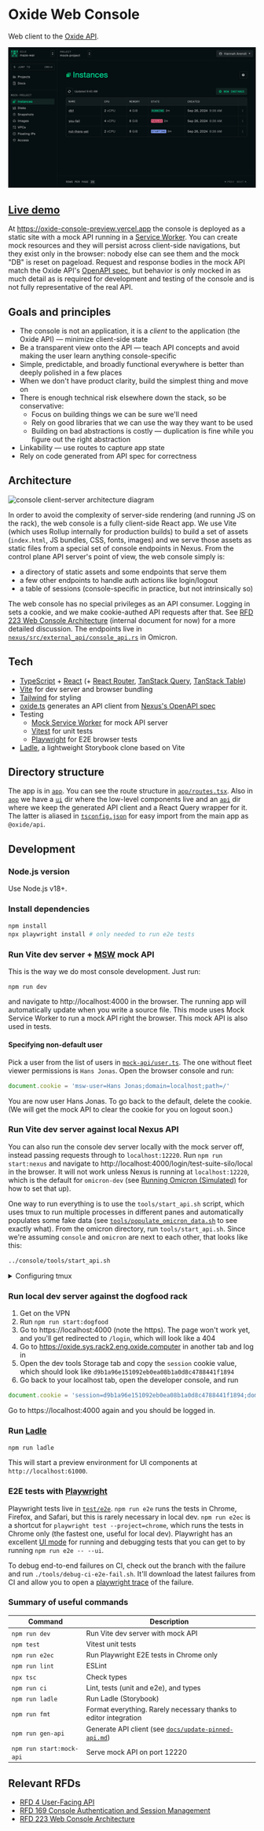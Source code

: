 # Oxide Web Console

Web client to the [Oxide API](https://github.com/oxidecomputer/omicron).

![screenshot of instances list page](docs/readme-screenshot.png)

## [Live demo](https://oxide-console-preview.vercel.app)

At https://oxide-console-preview.vercel.app the console is deployed as a static site with a mock API running in a [Service Worker](https://developer.mozilla.org/en-US/docs/Web/API/Service_Worker_API). You can create mock resources and they will persist across client-side navigations, but they exist only in the browser: nobody else can see them and the mock "DB" is reset on pageload. Request and response bodies in the mock API match the Oxide API's [OpenAPI spec](https://github.com/oxidecomputer/omicron/blob/main/openapi/nexus.json), but behavior is only mocked in as much detail as is required for development and testing of the console and is not fully representative of the real API.

## Goals and principles

- The console is not an application, it is a _client_ to the application (the Oxide API) — minimize client-side state
- Be a transparent view onto the API — teach API concepts and avoid making the user learn anything console-specific
- Simple, predictable, and broadly functional everywhere is better than deeply polished in a few places
- When we don't have product clarity, build the simplest thing and move on
- There is enough technical risk elsewhere down the stack, so be conservative:
  - Focus on building things we can be sure we'll need
  - Rely on good libraries that we can use the way they want to be used
  - Building on bad abstractions is costly — duplication is fine while you figure out the right abstraction
- Linkability — use routes to capture app state
- Rely on code generated from API spec for correctness

## Architecture

![console client-server architecture diagram](docs/architecture-browser-only.svg)

In order to avoid the complexity of server-side rendering (and running JS on the rack), the web console is a fully client-side React app. We use Vite (which uses Rollup internally for production builds) to build a set of assets (`index.html`, JS bundles, CSS, fonts, images) and we serve those assets as static files from a special set of console endpoints in Nexus. From the control plane API server's point of view, the web console simply is:

- a directory of static assets and some endpoints that serve them
- a few other endpoints to handle auth actions like login/logout
- a table of sessions (console-specific in practice, but not intrinsically so)

The web console has no special privileges as an API consumer. Logging in sets a cookie, and we make cookie-authed API requests after that. See [RFD 223 Web Console Architecture](https://rfd.shared.oxide.computer/rfd/0223) (internal document for now) for a more detailed discussion. The endpoints live in [`nexus/src/external_api/console_api.rs`](https://github.com/oxidecomputer/omicron/blob/c3048a1b43b046c284432eba34d0bc1933de4d56/nexus/src/external_api/console_api.rs) in Omicron.

## Tech

- [TypeScript](https://www.typescriptlang.org/) + [React](https://reactjs.org/) (+ [React Router](https://reactrouter.com/), [TanStack Query](https://tanstack.com/query/latest/), [TanStack Table](https://tanstack.com/table/v8/))
- [Vite](https://vitejs.dev/) for dev server and browser bundling
- [Tailwind](https://tailwindcss.com/) for styling
- [oxide.ts](https://github.com/oxidecomputer/oxide.ts) generates an API client from [Nexus's OpenAPI spec](https://github.com/oxidecomputer/omicron/blob/main/openapi/nexus.json)
- Testing
  - [Mock Service Worker](https://mswjs.io/) for mock API server
  - [Vitest](https://vitest.dev/) for unit tests
  - [Playwright](https://playwright.dev/) for E2E browser tests
- [Ladle](https://ladle.dev/), a lightweight Storybook clone based on Vite

## Directory structure

The app is in [`app`](app). You can see the route structure in [`app/routes.tsx`](app/routes.tsx). Also in [`app`](app) we have a [`ui`](app/ui) dir where the low-level components live and an [`api`](app/api) dir where we keep the generated API client and a React Query wrapper for it. The latter is aliased in [`tsconfig.json`](tsconfig.json) for easy import from the main app as `@oxide/api`.

## Development

### Node.js version

Use Node.js v18+.

### Install dependencies

```sh
npm install
npx playwright install # only needed to run e2e tests
```

### Run Vite dev server + [MSW](https://mswjs.io/) mock API

This is the way we do most console development. Just run:

```
npm run dev
```

and navigate to http://localhost:4000 in the browser. The running app will automatically update when you write a source file. This mode uses Mock Service Worker to run a mock API right the browser. This mock API is also used in tests.

#### Specifying non-default user

Pick a user from the list of users in
[`mock-api/user.ts`](/mock-api/user.ts). The one without fleet
viewer permissions is `Hans Jonas`. Open the browser console and run:

```js
document.cookie = 'msw-user=Hans Jonas;domain=localhost;path=/'
```

You are now user Hans Jonas. To go back to the default, delete the cookie. (We will get the mock API to clear the cookie for you on logout soon.)

### Run Vite dev server against local Nexus API

You can also run the console dev server locally with the mock server off, instead passing requests through to `localhost:12220`. Run `npm run start:nexus` and navigate to http://localhost:4000/login/test-suite-silo/local in the browser. It will not work unless Nexus is running at `localhost:12220`, which is the default for `omicron-dev` (see [Running Omicron (Simulated)](https://github.com/oxidecomputer/omicron/blob/main/docs/how-to-run-simulated.adoc) for how to set that up).

One way to run everything is to use the `tools/start_api.sh` script, which uses tmux to run multiple processes in different panes and automatically populates some fake data (see [`tools/populate_omicron_data.sh`](tools/populate_omicron_data.sh) to see exactly what). From the omicron directory, run `tools/start_api.sh`. Since we're assuming `console` and `omicron` are next to each other, that looks like this:

```sh
../console/tools/start_api.sh
```

<details>
<summary>Configuring tmux</summary

Because running the API requires running two programs plus the populate data script, we use tmux to split the terminal into panes so we can see the log output of all three. tmux has its own complicated set of [keyboard shortcuts](https://tmuxcheatsheet.com/). A good way to avoid having to deal with that if you want to poke around in the server logs is to create `~/.tmux.conf` that looks like this:

```
set -g mouse on
```

This will let you click to focus a pane and scrolling output with the mouse will automatically work. If you do want to use the shortcuts, here's a `tmux.conf` to make it a little more vim-like:

```shell
# change leader key from ctrl-b to ctrl-a
unbind C-b
set-option -g prefix C-a
bind-key C-a send-prefix

# ctrl-a v makes a vertical split, ctrl-a h make a horizontal split
bind v split-window -h
bind s split-window -v
unbind '"'
unbind %

# ctrl-a h/j/k/l move between panes
bind h select-pane -L
bind j select-pane -D
bind k select-pane -U
bind l select-pane -R

set -g mouse on
```

</details>

### Run local dev server against the dogfood rack

1. Get on the VPN
1. Run `npm run start:dogfood`
1. Go to https://localhost:4000 (note the https). The page won't work yet, and you'll get redirected to `/login`, which will look like a 404
1. Go to https://oxide.sys.rack2.eng.oxide.computer in another tab and log in
1. Open the dev tools Storage tab and copy the `session` cookie value, which should look like `d9b1a96e151092eb0ea08b1a0d8c4788441f1894`
1. Go back to your localhost tab, open the developer console, and run

```js
document.cookie = 'session=d9b1a96e151092eb0ea08b1a0d8c4788441f1894;domain=localhost;path=/'
```

Go to https://localhost:4000 again and you should be logged in.

### Run [Ladle](https://ladle.dev/)

```
npm run ladle
```

This will start a preview environment for UI components at `http://localhost:61000`.

### E2E tests with [Playwright](https://playwright.dev/)

Playwright tests live in [`test/e2e`](test/e2e/). `npm run e2e` runs the tests in Chrome, Firefox, and Safari, but this is rarely necessary in local dev. `npm run e2ec` is a shortcut for `playwright test --project=chrome`, which runs the tests in Chrome only (the fastest one, useful for local dev). Playwright has an excellent [UI mode](https://playwright.dev/docs/test-ui-mode) for running and debugging tests that you can get to by running `npm run e2e -- --ui`.

To debug end-to-end failures on CI, check out the branch with the failure and run `./tools/debug-ci-e2e-fail.sh`. It'll download the latest failures from CI and allow you to open a [playwright trace](https://playwright.dev/docs/trace-viewer-intro#viewing-the-trace) of the failure.

### Summary of useful commands

| Command                  | Description                                                                        |
| ------------------------ | ---------------------------------------------------------------------------------- |
| `npm run dev`            | Run Vite dev server with mock API                                                  |
| `npm test`               | Vitest unit tests                                                                  |
| `npm run e2ec`           | Run Playwright E2E tests in Chrome only                                            |
| `npm run lint`           | ESLint                                                                             |
| `npx tsc`                | Check types                                                                        |
| `npm run ci`             | Lint, tests (unit and e2e), and types                                              |
| `npm run ladle`          | Run Ladle (Storybook)                                                              |
| `npm run fmt`            | Format everything. Rarely necessary thanks to editor integration                   |
| `npm run gen-api`        | Generate API client (see [`docs/update-pinned-api.md`](docs/update-pinned-api.md)) |
| `npm run start:mock-api` | Serve mock API on port 12220                                                       |

## Relevant RFDs

- [RFD 4 User-Facing API](https://rfd.shared.oxide.computer/rfd/0004)
- [RFD 169 Console Authentication and Session Management](https://rfd.shared.oxide.computer/rfd/0169)
- [RFD 223 Web Console Architecture](https://rfd.shared.oxide.computer/rfd/0223)
